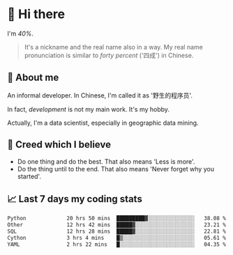 # 👋 Hi there

I'm *40%*.

> It's a nickname and the real name also in a way.
> My real name pronunciation is similar to *forty percent* ('四成') in Chinese.

## :speech_balloon: About me

An informal developer. In Chinese, I'm called it as '野生的程序员'.

In fact, _development_ is not my main work. It's my hobby.

Actually, I'm a data scientist, especially in geographic data mining.

## :see_no_evil: Creed which I believe

- Do one thing and do the best. That also means 'Less is more'.
- Do the thing until to the end. That also means 'Never forget why you started'.

## :chart_with_upwards_trend: Last 7 days my coding stats

<!--START_SECTION:waka-->

```txt
Python             20 hrs 50 mins  █████████▓░░░░░░░░░░░░░░░   38.08 %
Other              12 hrs 42 mins  █████▓░░░░░░░░░░░░░░░░░░░   23.21 %
SQL                12 hrs 28 mins  █████▓░░░░░░░░░░░░░░░░░░░   22.81 %
Cython             3 hrs 4 mins    █▒░░░░░░░░░░░░░░░░░░░░░░░   05.61 %
YAML               2 hrs 22 mins   █░░░░░░░░░░░░░░░░░░░░░░░░   04.35 %
```

<!--END_SECTION:waka-->
